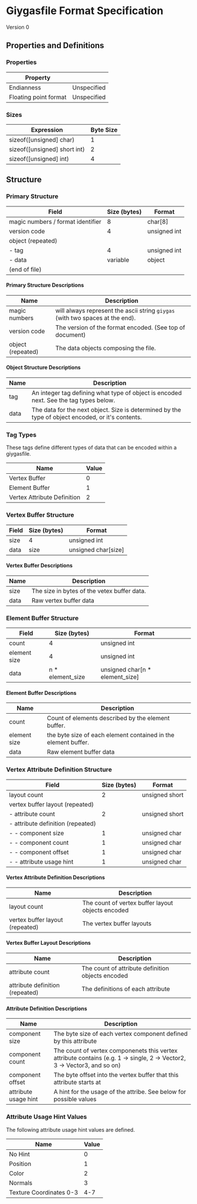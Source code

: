 # Giygasfile Format Specification
Version 0

## Properties and Definitions

### Properties
| Property                      |             |
|-------------------------------|-------------|
| Endianness                    | Unspecified |
| Floating point format         | Unspecified | 

### Sizes
| Expression                    |Byte Size |
|-------------------------------|----------|
| sizeof([unsigned] char)       |        1 |
| sizeof([unsigned] short int)  |        2 |
| sizeof([unsigned] int)        |        4 |

## Structure

### Primary Structure
| Field                              | Size (bytes)  | Format         |
|------------------------------------|---------------|----------------|
| magic numbers / format identifier  |             8 | char[8]        |
| version code                       |             4 | unsigned int   |
| object (repeated)                  |               |                |
| - tag                              |             4 | unsigned int   |
| - data                             |      variable | object         |
| (end of file)                      |               |                |

#### Primary Structure Descriptions
| Name | Description|
|-|-|
| magic numbers | will always represent the ascii string `giygas` (with two spaces at the end). |
| version code | The version of the format encoded. (See top of document) |
| object (repeated) | The data objects composing the file. 

#### Object Structure Descriptions
| Name | Description|
|-|-|
| tag | An integer tag defining what type of object is encoded next. See the tag types below. |
| data | The data for the next object. Size is determined by the type of object encoded, or it's contents. |


### Tag Types
These tags define different types of data that can be encoded within a giygasfile.

| Name                        | Value |
|-----------------------------|-------|
| Vertex Buffer               | 0     |
| Element Buffer              | 1     |
| Vertex Attribute Definition | 2     |

### Vertex Buffer Structure
| Field                              | Size (bytes)  | Format              |
|------------------------------------|---------------|---------------------|
| size                               |             4 | unsigned int        |
| data                               |          size | unsigned char[size] |

#### Vertex Buffer Descriptions
| Name | Description|
|-|-|
| size | The size in bytes of the vetex buffer data. |
| data | Raw vertex buffer data |


### Element Buffer Structure
| Field                              | Size (bytes)     | Format                          |
|------------------------------------|------------------|---------------------------------|
| count                              |                4 | unsigned int                    |
| element size                       |                4 | unsigned int                    |
| data                               | n * element_size | unsigned char[n * element_size] |

#### Element Buffer Descriptions
| Name | Description|
|-|-|
| count | Count of elements described by the element buffer. |
| element size | the byte size of each element contained in the element buffer. |
| data | Raw element buffer data |


### Vertex Attribute Definition Structure
| Field                               | Size (bytes) | Format         |
|-------------------------------------|--------------|----------------|
| layout count                        |            2 | unsigned short |
| vertex buffer layout (repeated)     |              |                |
| - attribute count                   |            2 | unsigned short |
| - attribute definition (repeated)   |              |                |
| - - component size                  |            1 | unsigned char  |
| - - component count                 |            1 | unsigned char  |
| - - component offset                |            1 | unsigned char  |
| - - attribute usage hint            |            1 | unsigned char  |

#### Vertex Attribute Definition Descriptions
| Name | Description|
|-|-|
| layout count | The count of vertex buffer layout objects encoded |
| vertex buffer layout (repeated) | The vertex buffer layouts |

#### Vertex Buffer Layout Descriptions
| Name | Description|
|-|-|
| attribute count | The count of attribute definition objects encoded |
| attribute definition (repeated) | The definitions of each attribute |

#### Attribute Definition Descriptions
| Name | Description|
|-|-|
| component size | The byte size of each vertex component defined by this attribute |
| component count | The count of vertex componenets this vertex attribute contains (e.g. 1 -> single, 2 -> Vector2, 3 -> Vector3, and so on)|
| component offset | The byte offset into the vertex buffer that this attribute starts at |
| attribute usage hint | A hint for the usage of the attribe. See below for possible values |


### Attribute Usage Hint Values
The following attribute usage hint values are defined.

| Name                        | Value |
|-----------------------------|-------|
| No Hint                     | 0     |
| Position                    | 1     |
| Color                       | 2     |
| Normals                     | 3     |
| Texture Coordinates 0-3     | 4-7   |

